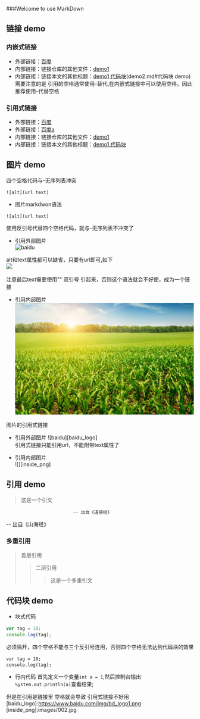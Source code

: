 ###Welcome to use MarkDown

## 链接 demo

### 内嵌式链接  
- 外部链接：[百度](https://wwww.baidu.com)  
- 内部链接：链接仓库的其他文件：[demo1](demo1.md)  
- 内部链接：链接本文的其他标题：[demo1 代码块](demo2.md#代码块 demo)  
需要注意的是 引用的空格通常使用-替代,在内嵌式链接中可以使用空格，因此推荐使用-代替空格

### 引用式链接  
- 外部链接：[百度]
- 外部链接：[百度a][baidu]  
- 内部链接：链接仓库的其他文件：[demo1]
- 内部链接：链接本文的其他标题：[demo1 代码块]  


## 图片 demo    

四个空格代码与-无序列表冲突  
<!--  - 图片markdwon语法   -->


    ![alt](url text)  

- 图片markdwon语法  
``` 
![alt](url text)
```
使用反引号代替四个空格代码，就与-无序列表不冲突了 
- 引用外部图片  
![baidu](https://www.baidu.com/img/bd_logo1.png "这是一个图片")  

alt和text属性都可以缺省，只要有url即可,如下  
![](https://www.baidu.com/img/bd_logo1.png) 

注意最后text需要使用"" 双引号 引起来，否则这个语法就会不好使，成为一个链接

- 引用内部图片  
![picture](images/002.jpg "风景图片")


图片的引用式链接  
- 引用外部图片
![baidu][baidu_logo]  
引用式链接只能引用url，不能附带text属性了

- 引用内部图片  
![][inside_png]

## 引用 demo
> 这是一个引文  

                             -- 出自《道德经》
<!--  这样写会有阴影 --> 
-- 出自《山海经》

### 多重引用
>首层引用
>>二层引用
>>> 这是一个多重引文


## 代码块 demo

- 块式代码  
```javascript
var tag = 10;
console.log(tag);
``` 
必须隔开，四个空格不能与三个反引号连用，否则四个空格无法达到代码块的效果  

    var tag = 10;  
    console.log(tag);  
- 行内代码
首先定义一个变量`int a = 1`,然后控制台输出 `System.out.println(a)`查看结果;


<!-- 下面是本文档的链接 -->
[百度]:https://wwww.baidu.com 
[baidu]:https://wwww.baidu.com 
[demo1]:demo1.md
[demo1 代码块]:demo2.md#代码块-demo   
但是在引用是链接里 空格就会导致 引用式链接不好用
[baidu_logo]:https://www.baidu.com/img/bd_logo1.png  
[inside_png]:images/002.jpg  
